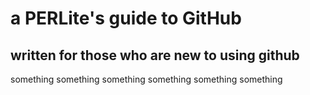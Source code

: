 # a PERLite's guide to GitHub
## written for those who are new to using github

something something
something something
something something
